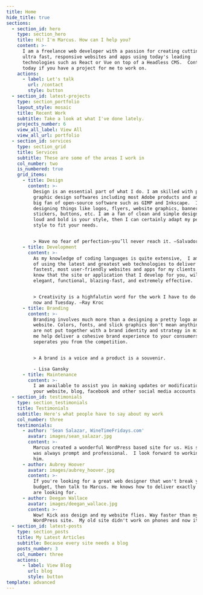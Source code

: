 ```yaml
---
title: Home
hide_title: true
sections:
  - section_id: hero
    type: section_hero
    title: Hi! I'm Marcus. How can I help you?
    content: >-
      I am a freelance web developer with a passion for creating cutting-edge,
      ultra fast, responsive websites and apps using today's leading
      technologies such as React or Vue on top of a Headless CMS.  Contact me
      today if you have a project for me to work on.
    actions:
      - label: Let's talk
        url: /contact
        style: button
  - section_id: latest-projects
    type: section_portfolio
    layout_style: mosaic
    title: Recent Work
    subtitle: Take a look at what I've done lately.
    projects_number: 6
    view_all_label: View All
    view_all_url: portfolio
  - section_id: services
    type: section_grid
    title: Services
    subtitle: These are some of the areas I work in
    col_number: two
    is_numbered: true
    grid_items:
      - title: Design
        content: >-
          Design is an essential part of what I do. I am skilled with popular
          graphic design softwares including most Adobe products and am also a
          big fan of open-source software such as GIMP and Inkscape.  I enjoy
          designing things like logos, flyers, website graphics, banners, menus,
          stickers, buttons, etc. I am a fan of clean and simple designs, but if
          loud and bold is your style, then I can certainly adapt my personal
          style to fit your needs.   


          > Have no fear of perfection—you’ll never reach it. –Salvador Dali
      - title: Development
        content: >-
          As my knowledge of coding languages is quite extensive,  I am capable
          of using the latest and greatest web technologies to deliver the
          fastest, most user-friendly websites and apps for my clients.  Just
          know that the site or application that I develop for you, will be
          elegant, functional, blazing-fast, and extremely effective.   


          > Creativity is a highfalutin word for the work I have to do between
          now and Tuesday. –Ray Kroc
      - title: Branding
        content: >-
          Branding involves much more than a designing a pretty logo and a fancy
          website. Colors, fonts, and slick graphics don't mean anything if they
          are not put together with a brand identity and strategy in mind.  Let
          me help deliver a cohesive brand experience to your consumers that
          seperates you from the competition.  


          > A brand is a voice and a product is a souvenir.  

          - Lisa Gansky
      - title: Maintenance
        content: >-
          I am available to assist you in making updates or modifications to
          your website, blog, facebook and other social media accounts.
  - section_id: testimonials
    type: section_testimonials
    title: Testimonials
    subtitle: Here's what people have to say about my work
    col_number: three
    testimonials:
      - author: 'Sean Salazar, WineTimeFridays.com'
        avatar: images/sean_salazar.jpg
        content: >-
          Marcus created a wonderful WordPress based site for us. His service
          was always prompt and professional.  I look forward to working with
          him.
      - author: Aubrey Hoover
        avatar: images/aubrey_hoover.jpg
        content: >-
          If you're looking for a great web designer that won't break your
          budget, then talk to Marcus. He knows how to deliver exactly what you
          are looking for.
      - author: Deegan Wallace
        avatar: images/deegan_wallace.jpg
        content: >-
          Wow! Kick ass design and my website flies. Way faster than my old
          WordPress site.  My old site didn't work on phones and now it does!
  - section_id: latest-posts
    type: section_posts
    title: My Latest Articles
    subtitle: Because every site needs a blog
    posts_number: 3
    col_number: three
    actions:
      - label: View Blog
        url: blog
        style: button
template: advanced
---
```

